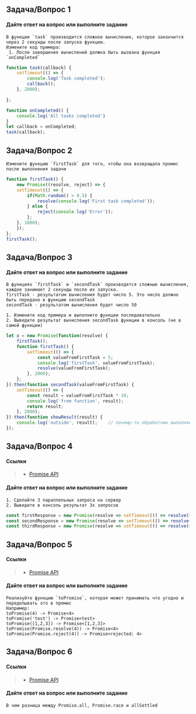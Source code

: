 ## Задача/Вопрос 1

#### Дайте ответ на вопрос или выполните задание
```
В функции `task` производится сложное вычисление, которое закончится через 2 секунды после запуска функции.
Измените код примера:
 1. После завершения вычислений должна быть вызвана функция `onCompleted`
```
```js
function task(callback) {
    setTimeout(() => {
        console.log('Task completed');
        callback();
    }, 2000);

};

function onCompleted() {
    console.log('All tasks completed')
}
let callback = onCompleted;
task(callback);
```
## Задача/Вопрос 2
```
Измените функцию `firstTask` для того, чтобы она возвращала промис после выполнения задачи
```
```js
function firstTask() {
    new Promise((resolve, reject) => {
    setTimeout(() => {
        if(Math.random() > 0.5) {
            resolve(console.log('First task completed'));
        } else {
            reject(console.log('Error'));
        };
    }, 1000);
    });
};
firstTask();
```
## Задача/Вопрос 3

#### Дайте ответ на вопрос или выполните задание
```
В функциях `firstTask` и `secondTask` производятся сложные вычисления, каждое занимает 2 секунды после их запуска.
firstTask - результатом вычисления будет число 5. Это число должно быть передано в функцию secondTask
secondTask - результатом вычисления будет число 50

1. Измените код примера и выполните функции последовательно
2. Выведите результат вычисления secondTask функции в консоль (не в самой функции)
```
```js
let x = new Promise(function(resolve) {
    firstTask();
    function firstTask() {
        setTimeout(() => {
            const valueFromFirstTask = 5;
            console.log('firstTask', valueFromFirstTask);
            resolve(valueFromFirstTask);
        }, 2000);
    };
}).then(function secondTask(valueFromFirstTask) {
    setTimeout(() => {
        const result = valueFromFirstTask * 10;
        console.log('from function', result);
        return result;
    }, 2000);
}).then(function showResult(result) {
    console.log('outside', result);    // почему-то обработчик выполняет не последовательно
});
```
## Задача/Вопрос 4
#### Ссылки
> - [Promise API](https://learn.javascript.ru/promise-api)
#### Дайте ответ на вопрос или выполните задание
```
1. Сделайте 3 параллельных запроса на сервер
2. Выведите в консоль результат 3х запросов
```
```js
const firstResponse = new Promise(resolve => setTimeout(() => resolve({id: 1}), 2000));
const secondResponse = new Promise(resolve => setTimeout(() => resolve({id: 2}), 3000));
const thirdResponse = new Promise(resolve => setTimeout(() => resolve({id: 3}), 1000));
```
## Задача/Вопрос 5
#### Ссылки
> - [Promise API](https://learn.javascript.ru/promise-api)
#### Дайте ответ на вопрос или выполните задание
```
Реализуйте функцию `toPromise`, которая может принимать что угодно и переделывать это в промис  
Например:
toPromise(4) -> Promise<4>
toPromise('test') -> Promise<test>
toPromise([1,2,3]) -> Promise<[1,2,3]>
toPromise(Promise.resolve(4)) -> Promise<4>
toPromise(Promise.reject(4)) -> Promise<rejected: 4>
```

## Задача/Вопрос 6
#### Ссылки
> - [Promise API](https://learn.javascript.ru/promise-api)
#### Дайте ответ на вопрос или выполните задание
```
В чем разница между Promise.all, Promise.race и allSettled
```
